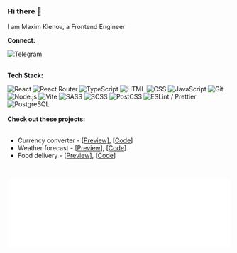 <h3>Hi there 👋</h3>

<p>I am Maxim Klenov, a Frontend Engineer</p>



<b>Connect:</b>
<div align="left">
  <a href="https://t.me/maxklenov" target="_blank" rel="noopener noreferrer">
    <img src="https://img.shields.io/badge/Telegram-2CA5E0?logo=telegram&logoColor=white" alt="Telegram" />
  </a>
</div>
<br>

<b>Tech Stack:</b>
<div align="left"> 
  <img src="https://img.shields.io/badge/React-20232A?logo=react&logoColor=61DAFB" alt="React" /> 
  <img src="https://img.shields.io/badge/React_Router-CA4245?logo=react-router&logoColor=white" alt="React Router" />
  <img src="https://img.shields.io/badge/TypeScript-3178C6?&logo=typescript&logoColor=white" alt="TypeScript" /> 
  <img src="https://img.shields.io/badge/HTML-E34F26?logo=html5&logoColor=white" alt="HTML" /> 
  <img src="https://img.shields.io/badge/CSS-1572B6?logo=css3&logoColor=white" alt="CSS" /> 
  <img src="https://img.shields.io/badge/JavaScript-F7DC6F?logo=javascript&logoColor=black" alt="JavaScript" /> 
  <img src="https://img.shields.io/badge/Git-F05032?logo=git&logoColor=white" alt="Git" /> 
  <img src="https://img.shields.io/badge/Nodejs-339933?logo=node.js&logoColor=white" alt="Node.js" /> 
  <img src="https://img.shields.io/badge/Vite-646CFF?logo=vite&logoColor=white" alt="Vite" /> 
  <img src="https://img.shields.io/badge/SASS-CC6699?logo=sass&logoColor=white" alt="SASS" /> 
  <img src="https://img.shields.io/badge/SCSS-c6538c?logo=sass&logoColor=white" alt="SCSS" /> 
  <img src="https://img.shields.io/badge/PostCSS-DD3A0A?logo=postcss&logoColor=white" alt="PostCSS" /> 
  <img src="https://img.shields.io/badge/ESLint-4B32C3?logo=eslint&logoColor=white" alt="ESLint / Prettier" /> 
  <img src="https://img.shields.io/badge/PostgreSQL-4169E1?logo=postgresql&logoColor=white" alt="PostgreSQL" /> 
</div>
<br>
<b>Check out these projects:</b>
<ul>
  <br>
  <li>Currency converter - [<a href="https://maxim-klenov.github.io/currency-converter/">Preview</a>], [<a href="https://github.com/maxim-klenov/currency-converter">Code</a>] </li>
  <li>Weather forecast - [<a href="https://maxim-klenov.github.io/WeatherApp-1/">Preview</a>], [<a href="https://github.com/maxim-klenov/WeatherApp-1">Code</a>]</li>
  <li>Food delivery - [<a href="https://maxim-klenov.github.io/Restoapp/">Preview</a>], [<a href="https://github.com/maxim-klenov/Restoapp">Code</a>]</li>
</ul>
<br>

![Here are my metrics of my habits (when do I code, or what is the most active day of the week)](metrics.plugin.habits.facts.svg)


